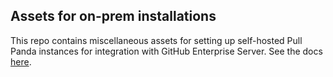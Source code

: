 ## Assets for on-prem installations

This repo contains miscellaneous assets for setting up self-hosted Pull Panda instances for integration with GitHub Enterprise Server. See the docs [here](https://docs.pullpanda.com/github-enterprise/server).
